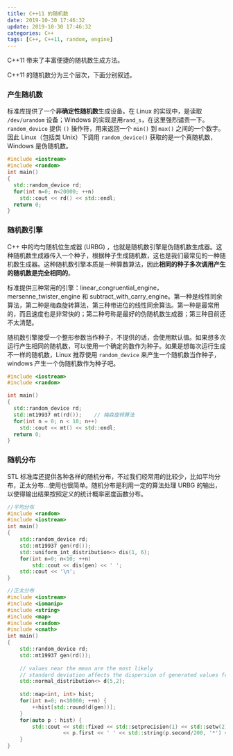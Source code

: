 ```yaml
---
title: C++11 的随机数
date: 2019-10-30 17:46:32
update: 2019-10-30 17:46:32
categories: C++
tags: [C++, C++11, random, engine]
---
```


C++11 带来了丰富便捷的随机数生成方法。

<!-- more -->

C++11 的随机数分为三个层次，下面分别叙述。

### 产生随机数

标准库提供了一个**非确定性随机数**生成设备。在 Linux 的实现中，是读取 `/dev/urandom` 设备；Windows 的实现是用`rand_s`，在这里强烈谴责一下。`random_device` 提供 `()` 操作符，用来返回一个 `min()` 到 `max()` 之间的一个数字。因此 Linux（包括类 Unix）下调用 `random_device()` 获取的是一个真随机数，Windows 是伪随机数。

```c++
#include <iostream>
#include <random>
int main()
{
  std::random_device rd;
  for(int n=0; n<20000; ++n)
    std::cout << rd() << std::endl;
  return 0; 
}
```

### 随机数引擎

C++ 中的均匀随机位生成器 (URBG) ，也就是随机数引擎是伪随机数生成器。这种随机数生成器传入一个种子，根据种子生成随机数，这也是我们最常见的一种随机数生成器。这种随机数引擎本质是一种算数算法，因此**相同的种子多次调用产生的随机数是完全相同的**。

标准提供三种常用的引擎：linear_congruential_engine，mersenne_twister_engine 和 subtract_with_carry_engine。第一种是线性同余算法，第二种是梅森旋转算法，第三种带进位的线性同余算法。第一种是最常用的，而且速度也是非常快的；第二种号称是最好的伪随机数生成器；第三种目前还不太清楚。

随机数引擎接受一个整形参数当作种子，不提供的话，会使用默认值。如果想多次运行产生相同的随机数，可以使用一个确定的数作为种子。如果是想每次运行生成不一样的随机数，Linux 推荐使用 `random_device` 来产生一个随机数当作种子，windows 产生一个伪随机数作为种子吧。

```c++
#include <iostream>
#include <random>

int main()
{
  std::random_device rd;
  std::mt19937 mt(rd());	// 梅森旋转算法
  for(int n = 0; n < 10; n++)
    std::cout << mt() << std::endl;
  return 0;
}
```

### 随机分布

STL 标准库还提供各种各样的随机分布，不过我们经常用的比较少，比如平均分布，正太分布...使用也很简单。随机分布是利用一定的算法处理 URBG 的输出，以使得输出结果按照定义的统计概率密度函数分布。

```c++
//平均分布
#include <random>
#include <iostream>
int main()
{
    std::random_device rd;
    std::mt19937 gen(rd());
    std::uniform_int_distribution<> dis(1, 6);
    for(int n=0; n<10; ++n)
        std::cout << dis(gen) << ' ';
    std::cout << '\n';
}
```

```c++
//正太分布
#include <iostream>
#include <iomanip>
#include <string>
#include <map>
#include <random>
#include <cmath>
int main()
{
    std::random_device rd;
    std::mt19937 gen(rd());
 
    // values near the mean are the most likely
    // standard deviation affects the dispersion of generated values from the mean
    std::normal_distribution<> d(5,2);
 
    std::map<int, int> hist;
    for(int n=0; n<10000; ++n) {
        ++hist[std::round(d(gen))];
    }
    for(auto p : hist) {
        std::cout << std::fixed << std::setprecision(1) << std::setw(2)
                  << p.first << ' ' << std::string(p.second/200, '*') << '\n';
    }
}
```